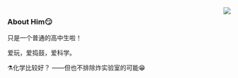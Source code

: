 
<img  src="https://github-readme-stats.vercel.app/api?username=AzureAdolescence&show_icons=true" align='right'/>
  <article class="left_article">
      <h3>About Him😏</h3>
      <p> 只是一个普通的高中生啦！</p>
      <p>爱玩，爱捣鼓，爱科学。</p>
    </article>
    
   ⚗化学比较好？  ——但也不排除炸实验室的可能😁
    
   

<!--
**AzureAdolescence/AzureAdolescence** is a ✨ _special_ ✨ repository because its `README.md` (this file) appears on your GitHub profile.

Here are some ideas to get you started:

- 🔭 I’m currently working on ...
- 🌱 I’m currently learning ...
- 👯 I’m looking to collaborate on ...
- 🤔 I’m looking for help with ...
- 💬 Ask me about ...
- 📫 How to reach me: ...
- 😄 Pronouns: ...
- ⚡ Fun fact: ...
-->
